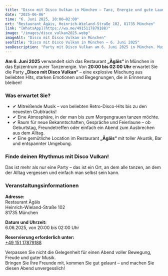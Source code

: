 ```yaml
---
title: "Disco mit Disco Vulkan in München – Tanz, Energie und gute Laune!"
date: "2025-06-06"
time: "6. Juni 2025, 20:00–02:00"
ort: "Restaurant Ägäis, Heinrich-Wieland-Straße 102, 81735 München"
link: "[WhatsApp](https://wa.me/4915117879188)"
image: "/images/disco_vulkan2025.webp"
imageAlt: "Disco mit Disco Vulkan in München"
seoTitle: "Disco mit Disco Vulkan in München – 6. Juni 2025"
seoDescription: "Party mit Disco Vulkan am 6. Juni 2025 in München. Musik, Tanz, Atmosphäre und ein unvergesslicher Abend im Restaurant Ägäis."
---
```


**Am 6. Juni 2025** verwandelt sich das Restaurant **„Ägäis“** in München in das Epizentrum purer Tanzenergie. Von **20:00 bis 02:00 Uhr** erwartet Sie die Party **„Disco mit Disco Vulkan“** – eine explosive Mischung aus beliebten Hits, starken Emotionen und Begegnungen, die in Erinnerung bleiben!

### Was erwartet Sie?

- ✔ Mitreißende Musik – von beliebten Retro-Disco-Hits bis zu den neuesten Clubtracks!
- ✔ Eine Atmosphäre, in der man bis zum Morgengrauen tanzen möchte.
- ✔ Raum für neue Bekanntschaften, Gespräche und Feierlaune – ob Geburtstag, Freundetreffen oder einfach ein Abend zum Ausbrechen aus dem Alltag.
- ✔ Eine gemütliche Location im Restaurant **„Ägäis“** mit toller Akustik, Bar und entspannter Umgebung.

### Finde deinen Rhythmus mit Disco Vulkan!
Das ist mehr als nur eine Party – das ist ein Ort, an dem alle tanzen, an dem der Alltag vergessen und einfach man selbst sein kann.

### Veranstaltungsinformationen
**Adresse:**  
Restaurant Ägäis  
Heinrich-Wieland-Straße 102  
81735 München  

**Datum und Uhrzeit:**  
6.06.2025, von 20:00 bis 02:00 Uhr

**Reservierung erforderlich unter:**  
[+49 151 17879188](tel:+4915117879188)

Verpassen Sie nicht die Gelegenheit für einen Abend voller Bewegung, Freude und guter Musik.  
Bringen Sie Ihre Freunde mit, kommen Sie gut gelaunt – und machen Sie diesen Abend unvergesslich!
